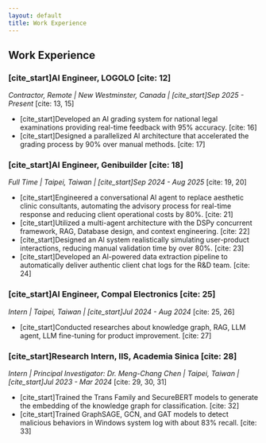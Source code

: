 ```yaml
---
layout: default
title: Work Experience
---
```


## Work Experience

### [cite_start]AI Engineer, LOGOLO [cite: 12]

_Contractor, Remote | New Westminster, Canada | [cite_start]Sep 2025 - Present_ [cite: 13, 15]

- [cite_start]Developed an Al grading system for national legal examinations providing real-time feedback with 95% accuracy. [cite: 16]
- [cite_start]Designed a parallelized Al architecture that accelerated the grading process by 90% over manual methods. [cite: 17]

### [cite_start]Al Engineer, Genibuilder [cite: 18]

_Full Time | Taipei, Taiwan | [cite_start]Sep 2024 - Aug 2025_ [cite: 19, 20]

- [cite_start]Engineered a conversational Al agent to replace aesthetic clinic consultants, automating the advisory process for real-time response and reducing client operational costs by 80%. [cite: 21]
- [cite_start]Utilized a multi-agent architecture with the DSPy concurrent framework, RAG, Database design, and context engineering. [cite: 22]
- [cite_start]Designed an Al system realistically simulating user-product interactions, reducing manual validation time by over 80%. [cite: 23]
- [cite_start]Developed an Al-powered data extraction pipeline to automatically deliver authentic client chat logs for the R&D team. [cite: 24]

### [cite_start]Al Engineer, Compal Electronics [cite: 25]

_Intern | Taipei, Taiwan | [cite_start]Jul 2024 - Aug 2024_ [cite: 25, 26]

- [cite_start]Conducted researches about knowledge graph, RAG, LLM agent, LLM fine-tuning for product improvement. [cite: 27]

### [cite_start]Research Intern, IIS, Academia Sinica [cite: 28]

_Intern | Principal Investigator: Dr. Meng-Chang Chen | Taipei, Taiwan | [cite_start]Jul 2023 - Mar 2024_ [cite: 29, 30, 31]

- [cite_start]Trained the Trans Family and SecureBERT models to generate the embedding of the knowledge graph for classification. [cite: 32]
- [cite_start]Trained GraphSAGE, GCN, and GAT models to detect malicious behaviors in Windows system log with about 83% recall. [cite: 33]
